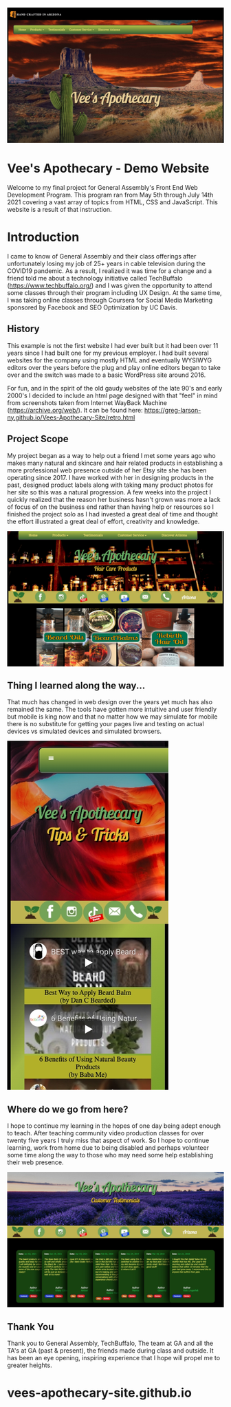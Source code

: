 ﻿![Vee's Apothercary Screenshot](https://raw.githubusercontent.com/Greg-Larson-NY/Vees-Apothecary-Site/main/screens/home.jpg)

# Vee's Apothecary - Demo Website

  

Welcome to my final project for General Assembly's Front End Web Development Program. This program ran from May 5th through July 14th 2021 covering a vast array of topics from HTML, CSS and JavaScript. This website is a result of that instruction.

  
  

# Introduction

  

I came to know of General Assembly and their class offerings after unfortunately losing my job of 25+ years in cable television during the COVID19 pandemic. As a result, I realized it was time for a change and a friend told me about a technology initiative called TechBuffalo (https://www.techbuffalo.org/) and I was given the opportunity to attend some classes through their program including UX Design. At the same time, I was taking online classes through Coursera for Social Media Marketing sponsored by Facebook and SEO Optimization by UC Davis.

  

## History

  

This example is not the first website I had ever built but it had been over 11 years since I had built one for my previous employer. I had built several websites for the company using mostly HTML and eventually WYSIWYG editors over the years before the plug and play online editors began to take over and the switch was made to a basic WordPress site around 2016.

  

For fun, and in the spirit of the old gaudy websites of the late 90's and early 2000's I decided to include an html page designed with that "feel" in mind from screenshots taken from Internet WayBack Machine (https://archive.org/web/). It can be found here: https://greg-larson-ny.github.io/Vees-Apothecary-Site/retro.html

  

## Project Scope

  

My project began as a way to help out a friend I met some years ago who makes many natural and skincare and hair related products in establishing a more professional web presence outside of her Etsy site she has been operating since 2017. I have worked with her in designing products in the past, designed product labels along with taking many product photos for her site so this was a natural progression. A few weeks into the project I quickly realized that the reason her business hasn't grown was more a lack of focus of on the business end rather than having help or resources so I finished the project solo as I had invested a great deal of time and thought the effort illustrated a great deal of effort, creativity and knowledge.

![Hair Care Products at Vee's](https://raw.githubusercontent.com/Greg-Larson-NY/Vees-Apothecary-Site/main/screens/hair.jpg)
  

## Thing I learned along the way...

  

That much has changed in web design over the years yet much has also remained the same. The tools have gotten more intuitive and user friendly but mobile is king now and that no matter how we may simulate for mobile there is no substitute for getting your pages live and testing on actual devices vs simulated devices and simulated browsers.

  ![Mobile Screenshot](https://raw.githubusercontent.com/Greg-Larson-NY/Vees-Apothecary-Site/main/screens/tips-mobile.jpg)

## Where do we go from here?

  

I hope to continue my learning in the hopes of one day being adept enough to teach. After teaching community video production classes for over twenty five years I truly miss that aspect of work. So I hope to continue learning, work from home due to being disabled and perhaps volunteer some time along the way to those who may need some help establishing their web presence.

![Testimonials Page](https://raw.githubusercontent.com/Greg-Larson-NY/Vees-Apothecary-Site/main/screens/testimonials.jpg)
  
  

## Thank You

  

Thank you to General Assembly, TechBuffalo, The team at GA and all the TA's at GA (past & present), the friends made during class and outside. It has been an eye opening, inspiring experience that I hope will propel me to greater heights.

  
  
  

# vees-apothecary-site.github.io


